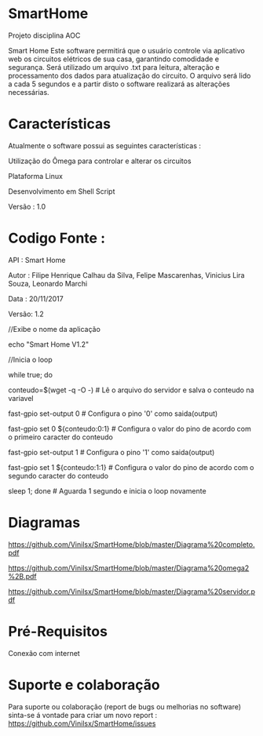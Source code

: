# SmartHome
Projeto disciplina AOC

Smart Home
Este software permitirá que o usuário controle via aplicativo web  os circuitos elétricos de sua casa, garantindo comodidade e segurança. Será utilizado um arquivo .txt para leitura, alteração e processamento dos dados para atualização do circuito. O arquivo será lido a cada 5 segundos e a partir disto o software realizará as alterações necessárias.

# Características 

Atualmente o software possui as seguintes características :

Utilização do Ômega para controlar e alterar os circuitos

Plataforma Linux 

Desenvolvimento em Shell Script

Versão : 1.0

# Codigo Fonte :

   API   : Smart Home	
   
   Autor : Filipe Henrique Calhau da Silva, Felipe Mascarenhas, Vinicius Lira Souza, Leonardo Marchi
   		
   Data  : 20/11/2017			
   
   Versão: 1.2		
   
//Exibe o nome da aplicação
	
echo "Smart Home V1.2"

//Inicia o loop

while true; do

conteudo=$(wget  -q -O -)	#  Lê o arquivo do servidor e salva o conteudo na variavel

fast-gpio set-output 0		# Configura o pino '0' como saida(output)

fast-gpio set 0 ${conteudo:0:1}	# Configura o valor do pino de acordo com o primeiro caracter do conteudo

fast-gpio set-output 1		# Configura o pino '1' como saida(output)

fast-gpio set 1 ${conteudo:1:1}	# Configura o valor do pino de acordo com o segundo caracter do conteudo
 

sleep 1; done	# Aguarda 1 segundo e inicia o loop novamente

# Diagramas

https://github.com/Vinilsx/SmartHome/blob/master/Diagrama%20completo.pdf

https://github.com/Vinilsx/SmartHome/blob/master/Diagrama%20omega2%2B.pdf

https://github.com/Vinilsx/SmartHome/blob/master/Diagrama%20servidor.pdf


# Pré-Requisitos 

Conexão com internet

# Suporte e colaboração

Para suporte ou colaboração (report de bugs ou melhorias no software) sinta-se á vontade para criar um novo report :
https://github.com/Vinilsx/SmartHome/issues




